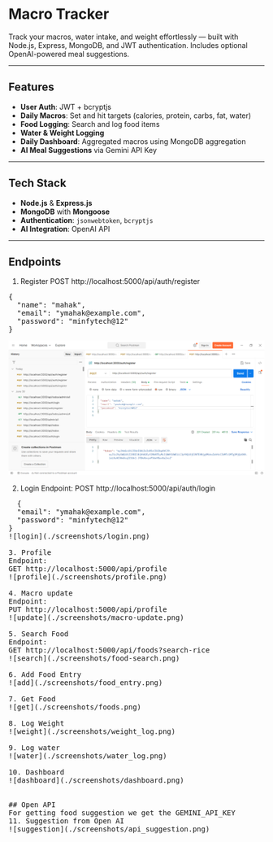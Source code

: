 # Macro Tracker

Track your macros, water intake, and weight effortlessly — built with Node.js, Express, MongoDB, and JWT authentication. Includes optional OpenAI-powered meal suggestions.

---

## Features

- **User Auth**: JWT + bcryptjs  
- **Daily Macros**: Set and hit targets (calories, protein, carbs, fat, water)  
- **Food Logging**: Search and log food items  
- **Water & Weight Logging**  
- **Daily Dashboard**: Aggregated macros using MongoDB aggregation  
- **AI Meal Suggestions** via Gemini API Key

---

## Tech Stack

- **Node.js** & **Express.js**  
- **MongoDB** with **Mongoose**  
- **Authentication**: `jsonwebtoken`, `bcryptjs`  
- **AI Integration**: OpenAI API 

---

## Endpoints

1. Register 
POST http://localhost:5000/api/auth/register
<pre>{
  "name": "mahak",
  "email": "ymahak@example.com",
  "password": "minfytech@12"
}
</pre>
![register](./screenshots/register.png)

2. Login 
Endpoint:
POST http://localhost:5000/api/auth/login
<pre>
  {
  "email": "ymahak@example.com",
  "password": "minfytech@12"
}
![login](./screenshots/login.png)

3. Profile 
Endpoint:
GET http://localhost:5000/api/profile
![profile](./screenshots/profile.png)

4. Macro update
Endpoint:
PUT http://localhost:5000/api/profile
![update](./screenshots/macro-update.png)

5. Search Food
Endpoint:
GET http://localhost:5000/api/foods?search-rice
![search](./screenshots/food-search.png)

6. Add Food Entry
![add](./screenshots/food_entry.png)

7. Get Food
![get](./screenshots/foods.png)

8. Log Weight
![weight](./screenshots/weight_log.png)

9. Log water
![water](./screenshots/water_log.png)

10. Dashboard
![dashboard](./screenshots/dashboard.png)


## Open API 
For getting food suggestion we get the GEMINI_API_KEY 
11. Suggestion from Open AI 
![suggestion](./screenshots/api_suggestion.png)










